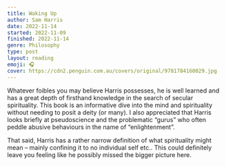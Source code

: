 ```yaml
---
title: Waking Up
author: Sam Harris
date: 2022-11-14
started: 2022-11-09
finished: 2022-11-14
genre: Philosophy
type: post
layout: reading
emoji: 🎧
cover: https://cdn2.penguin.com.au/covers/original/9781784160029.jpg
---
```


Whatever foibles you may believe Harris possesses, he is well learned and has a great depth of firsthand knowledge in the search of secular spirituality. This book is an informative dive into the mind and spirituality without needing to posit a deity (or many). I also appreciated that Harris looks briefly at pseudoscience and the problematic “gurus” who often peddle abusive behaviours in the name of “enlightenment”.

That said, Harris has a rather narrow definition of what spirituality might mean – mainly confining it to no individual self etc.. This could definitely leave you feeling like he possibly missed the bigger picture here.

